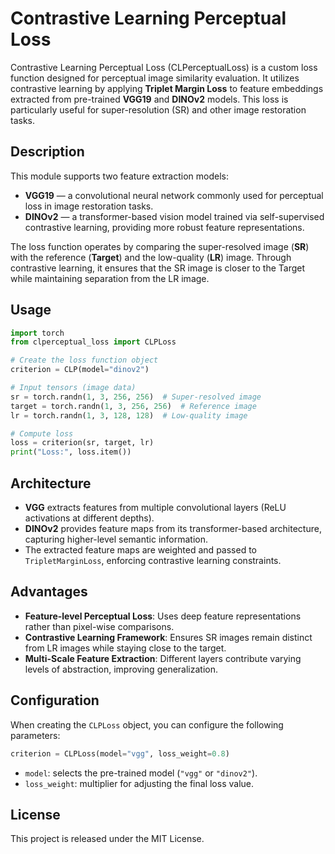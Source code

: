 # Contrastive Learning Perceptual Loss

Contrastive Learning Perceptual Loss (CLPerceptualLoss) is a custom loss function designed for perceptual image similarity evaluation. It utilizes contrastive learning by applying **Triplet Margin Loss** to feature embeddings extracted from pre-trained **VGG19** and **DINOv2** models. This loss is particularly useful for super-resolution (SR) and other image restoration tasks.

## Description

This module supports two feature extraction models:
- **VGG19** — a convolutional neural network commonly used for perceptual loss in image restoration tasks.
- **DINOv2** — a transformer-based vision model trained via self-supervised contrastive learning, providing more robust feature representations.

The loss function operates by comparing the super-resolved image (**SR**) with the reference (**Target**) and the low-quality (**LR**) image. Through contrastive learning, it ensures that the SR image is closer to the Target while maintaining separation from the LR image.

## Usage

```python
import torch
from clperceptual_loss import CLPLoss

# Create the loss function object
criterion = CLP(model="dinov2")

# Input tensors (image data)
sr = torch.randn(1, 3, 256, 256)  # Super-resolved image
target = torch.randn(1, 3, 256, 256)  # Reference image
lr = torch.randn(1, 3, 128, 128)  # Low-quality image

# Compute loss
loss = criterion(sr, target, lr)
print("Loss:", loss.item())
```

## Architecture

- **VGG** extracts features from multiple convolutional layers (ReLU activations at different depths).
- **DINOv2** provides feature maps from its transformer-based architecture, capturing higher-level semantic information.
- The extracted feature maps are weighted and passed to `TripletMarginLoss`, enforcing contrastive learning constraints.

## Advantages

- **Feature-level Perceptual Loss**: Uses deep feature representations rather than pixel-wise comparisons.
- **Contrastive Learning Framework**: Ensures SR images remain distinct from LR images while staying close to the target.
- **Multi-Scale Feature Extraction**: Different layers contribute varying levels of abstraction, improving generalization.

## Configuration

When creating the `CLPLoss` object, you can configure the following parameters:

```python
criterion = CLPLoss(model="vgg", loss_weight=0.8)
```
- `model`: selects the pre-trained model (`"vgg"` or `"dinov2"`).
- `loss_weight`: multiplier for adjusting the final loss value.

## License

This project is released under the MIT License.

